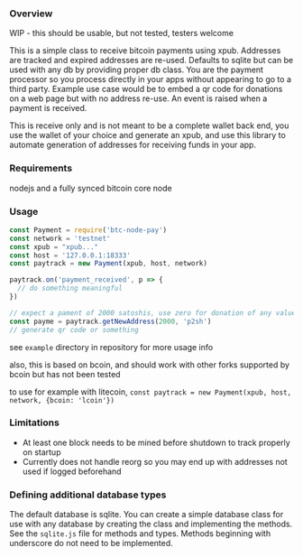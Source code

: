 ### Overview

WIP - this should be usable, but not tested, testers welcome

This is a simple class to receive bitcoin payments using xpub.  Addresses are tracked
and expired addresses are re-used.  Defaults to sqlite but can be used with any db by providing
proper db class.  You are the payment processor so you process directly in your apps without
appearing to go to a third party.  Example use case would be to embed a qr code for donations
on a web page but with no address re-use.  An event is raised when a payment is received.

This is receive only and is not meant to be a complete wallet back end, you use the wallet of 
your choice and generate an xpub, and use this library to automate generation of addresses for 
receiving funds in your app.

### Requirements

nodejs and a fully synced bitcoin core node

### Usage

```javascript
const Payment = require('btc-node-pay')
const network = 'testnet'
const xpub = "xpub..."
const host = '127.0.0.1:18333'
const paytrack = new Payment(xpub, host, network)

paytrack.on('payment_received', p => {
  // do something meaningful
})

// expect a pament of 2000 satoshis, use zero for donation of any value
const payme = paytrack.getNewAddress(2000, 'p2sh')
// generate qr code or something
```


see `example` directory in repository for more usage info

also, this is based on bcoin, and should work with other forks supported by bcoin but has not been tested

to use for example with litecoin, `const paytrack = new Payment(xpub, host, network, {bcoin: 'lcoin'})`

### Limitations

* At least one block needs to be mined before shutdown to track properly on startup
* Currently does not handle reorg so you may end up with addresses not used if logged beforehand

### Defining additional database types

The default database is sqlite.  You can create a simple database class for use with any database by creating the class and implementing the methods.  See the `sqlite.js` file for methods and types.  Methods beginning with underscore do not need to be implemented.
 